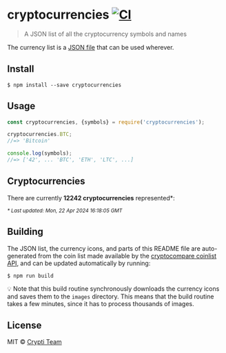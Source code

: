 # cryptocurrencies [![CI](https://github.com/crypti/cryptocurrencies/actions/workflows/ci.yml/badge.svg)](https://github.com/crypti/cryptocurrencies/actions/workflows/ci.yml)

> A JSON list of all the cryptocurrency symbols and names

The currency list is a [JSON file](cryptocurrencies.json) that can be used wherever.

## Install

```
$ npm install --save cryptocurrencies
```

## Usage

```js
const cryptocurrencies, {symbols} = require('cryptocurrencies');

cryptocurrencies.BTC;
//=> 'Bitcoin'

console.log(symbols);
//=> ['42', ... 'BTC', 'ETH', 'LTC', ...]
```

## Cryptocurrencies

<!-- DO NOT REMOVE THE COMMENTS BELOW, OR EDIT THIS SECTION DIRECTLY. -->
<!-- Use `npm run build` to auto-generate the section. -->

<!-- BEGIN INJECT -->
There are currently **12242 cryptocurrencies** represented*:

<small><em>* Last updated: Mon, 22 Apr 2024 16:18:05 GMT</em></small>


<!-- END INJECT -->

## Building

The JSON list, the currency icons, and parts of this README file are auto-generated
from the coin list made available by the [cryptocompare coinlist API](https://www.cryptocompare.com/api/data/coinlist/),
and can be updated automatically by running:

```
$ npm run build
```

:bulb: Note that this build routine synchronously downloads the currency icons and saves them to the `images` directory. This means
that the build routine takes a few minutes, since it has to process thousands of images.

## License

MIT © [Crypti Team](https://github.com/crypti)
